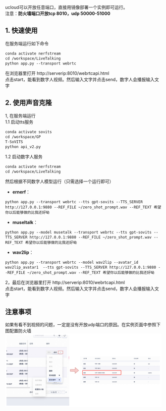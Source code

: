 ucloud可以开放任意端口，直接用镜像部署一个实例即可运行。   
注意：**防火墙端口开放tcp 8010，udp 50000-51000**

## 1. 快速使用
在服务端运行如下命令
```
conda activate nerfstream
cd /workspace/LiveTalking
python app.py --transport webrtc
```
在浏览器里打开 http://serverip:8010/webrtcapi.html  
点击start，能看到数字人视频。然后输入文字并点击send，数字人会播报输入文字


## 2. 使用声音克隆
1,  在服务端运行  
 1.1 启动tts服务
```
conda activate sovits
cd /workspace/GP
T-SoVITS
python api_v2.py
```

1.2 启动数字人服务
```
conda activate nerfstream
cd /workspace/LiveTalking
```
然后根据不同数字人模型运行（只需选择一个运行即可）  
* **ernerf**：  
```
python app.py --transport webrtc --tts gpt-sovits --TTS_SERVER http://127.0.0.1:9880 --REF_FILE ~/zero_shot_prompt.wav --REF_TEXT 希望你以后能够做的比我还好呦
```  
* **museltalk**：
```
python app.py --model musetalk --transport webrtc --tts gpt-sovits --TTS_SERVER http://127.0.0.1:9880 --REF_FILE ~/zero_shot_prompt.wav --REF_TEXT 希望你以后能够做的比我还好呦
```
* **wav2lip**：
```
python app.py --transport webrtc --model wav2lip --avatar_id wav2lip_avatar1  --tts gpt-sovits --TTS_SERVER http://127.0.0.1:9880 --REF_FILE ~/zero_shot_prompt.wav --REF_TEXT 希望你以后能够做的比我还好呦
```

2，最后在浏览器里打开 http://serverip:8010/webrtcapi.html  
点击start，能看到数字人视频。然后输入文字并点击send，数字人会播报输入文字


## 注意事项
如果有看不到视频的问题，一定是没有开放udp端口的原因。在实例页面中参照下图配置防火墙
![](./ucloud.png)  
